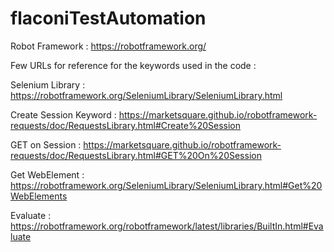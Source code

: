 # flaconiTestAutomation

Robot Framework : https://robotframework.org/
 
Few URLs for reference for the keywords used in the code : 

Selenium Library : https://robotframework.org/SeleniumLibrary/SeleniumLibrary.html

Create Session Keyword : https://marketsquare.github.io/robotframework-requests/doc/RequestsLibrary.html#Create%20Session

GET on Session : https://marketsquare.github.io/robotframework-requests/doc/RequestsLibrary.html#GET%20On%20Session

Get WebElement : https://robotframework.org/SeleniumLibrary/SeleniumLibrary.html#Get%20WebElements

Evaluate : https://robotframework.org/robotframework/latest/libraries/BuiltIn.html#Evaluate
